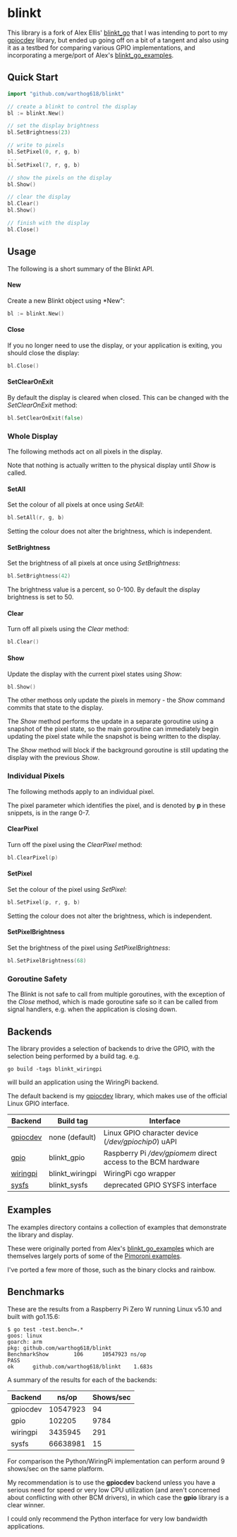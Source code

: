 blinkt
======

This library is a fork of Alex Ellis'
[blinkt_go](https://github.com/alexellis/blinkt_go) that I was intending to port
to my [gpiocdev](https://github.com/warthog618/go-gpiocdev) library, but ended up going
off on a bit of a tangent and also using it as a testbed for comparing various
GPIO implementations, and incorporating a merge/port of Alex's
[blinkt_go_examples](https://github.com/alexellis/blinkt_go_examples).

## Quick Start

```go
import "github.com/warthog618/blinkt"

// create a blinkt to control the display
bl := blinkt.New()

// set the display brightness
bl.SetBrightness(23)

// write to pixels
bl.SetPixel(0, r, g, b)
...
bl.SetPixel(7, r, g, b)

// show the pixels on the display
bl.Show()

// clear the display
bl.Clear()
bl.Show()

// finish with the display
bl.Close()
```

## Usage

The following is a short summary of the Blinkt API.
#### New

Create a new Blinkt object using *New":

```go
bl := blinkt.New()
```

#### Close

If you no longer need to use the display, or your application is exiting, you
should close the display:

```go
bl.Close()
```

#### SetClearOnExit

By default the display is cleared when closed.  This can be changed with the
*SetClearOnExit* method:

```go
bl.SetClearOnExit(false)
```

### Whole Display

The following methods act on all pixels in the display.

Note that nothing is actually written to the physical display until *Show* is
called.

#### SetAll

Set the colour of all pixels at once using *SetAll*:

```go
bl.SetAll(r, g, b)
```

Setting the colour does not alter the brightness, which is independent.
#### SetBrightness

Set the brightness of all pixels at once using *SetBrightness*:

```go
bl.SetBrightness(42)
```

The brightness value is a percent, so 0-100. By default the display brightness
is set to 50.

#### Clear

Turn off all pixels using the *Clear* method:

```go
bl.Clear()
```

#### Show

Update the display with the current pixel states using *Show*:

```go
bl.Show()
```

The other methoss only update the pixels in memory - the *Show* command commits
that state to the display.

The *Show* method performs the update in a separate goroutine using a snapshot
of the pixel state, so the main goroutine can immediately begin updating the
pixel state while the snapshot is being written to the display.

The *Show* method will block if the background goroutine is still updating the
display with the previous *Show*.

### Individual Pixels

The following methods apply to an individual pixel.

The pixel parameter which identifies the pixel, and is denoted by **p** in these
snippets, is in the range 0-7.

#### ClearPixel

Turn off the pixel using the *ClearPixel* method:

```go
bl.ClearPixel(p)
```

#### SetPixel

Set the colour of the pixel using *SetPixel*:

```go
bl.SetPixel(p, r, g, b)
```

Setting the colour does not alter the brightness, which is independent.

#### SetPixelBrightness

Set the brightness of the pixel using *SetPixelBrightness*:

```go
bl.SetPixelBrightness(68)
```

### Goroutine Safety

The Blinkt is not safe to call from multiple goroutines, with the exception of
the *Close* method, which is made goroutine safe so it can be called from signal
handlers, e.g. when the application is closing down.


## Backends

The library provides a selection of backends to drive the GPIO, with the
selection being performed by a build tag. e.g.

```go build -tags blinkt_wiringpi```

will build an application using the WiringPi backend.

The default backend is my [gpiocdev](https://github.com/warthog618/gpiocdev) library,
which makes use of the official Linux GPIO interface.

|Backend|Build tag|Interface|
|---|---|---|
|[gpiocdev](https://github.com/warthog618/gpiocdev)|none (default)|Linux GPIO character device (*/dev/gpiochip0*) uAPI |
|[gpio](https://github.com/warthog618/gpio)|blinkt_gpio|Raspberry Pi */dev/gpiomem* direct access to the BCM hardware|
|[wiringpi](https://github.com/alexellis/rpi/)| blinkt_wiringpi|WiringPi cgo wrapper|
|[sysfs](https://github.com/alexellis/blinkt_go/)| blinkt_sysfs|deprecated GPIO SYSFS interface|

## Examples

The examples directory contains a collection of examples that demonstrate the
library and display.

These were originally ported from Alex's
[blinkt_go_examples](https://github.com/) which are themselves largely ports of
some of the [Pimoroni examples](https://github.com/pimoroni/blinkt/blob/master/examples).

I've ported a few more of those, such as the binary clocks and rainbow.

## Benchmarks

These are the results from a Raspberry Pi Zero W running Linux v5.10 and built
with go1.15.6:

```
$ go test -test.bench=.*
goos: linux
goarch: arm
pkg: github.com/warthog618/blinkt
BenchmarkShow 	     106	  10547923 ns/op
PASS
ok  	github.com/warthog618/blinkt	1.683s
```

A summary of the results for each of the backends:

|Backend|ns/op|Shows/sec|
|---|---|---|
|gpiocdev|10547923|94|
|gpio|102205|9784|
|wiringpi|3435945|291|
|sysfs|66638981|15|


For comparison the Python/WiringPi implementation can perform around 9 shows/sec
on the same platform.

My recommendation is to use the **gpiocdev** backend unless you have a serious need
for speed or very low CPU utilization (and aren't concerned about conflicting
with other BCM drivers), in which case the **gpio** library is a clear winner.

I could only recommend the Python interface for very low bandwidth applications.

